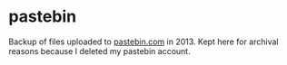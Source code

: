 # pastebin
Backup of files uploaded to [pastebin.com](https://pastebin.com) in 2013. 
Kept here for archival reasons because I deleted my pastebin account.
